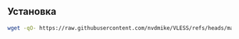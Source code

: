 ## Установка

```bash
wget -qO- https://raw.githubusercontent.com/nvdmike/VLESS/refs/heads/main/xray-install.txt | bash
```
